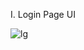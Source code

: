 I. Login Page UI

![lg](https://github.com/vanvinh2k2/Capstone_2/assets/94769800/a9d31a8d-7b89-42bc-930a-2c651a1b7cb9)

